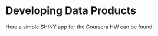 Developing Data Products
======================

Here a simple SHINY app for the Coursera HW can be found

